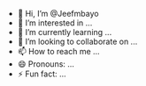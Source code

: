 - 👋 Hi, I’m @Jeefmbayo
- 👀 I’m interested in ...
- 🌱 I’m currently learning ...
- 💞️ I’m looking to collaborate on ...
- 📫 How to reach me ...
- 😄 Pronouns: ...
- ⚡ Fun fact: ...

<!---
Jeefmbayo/Jeefmbayo is a ✨ special ✨ repository because its `README.md` (this file) appears on your GitHub profile.
You can click the Preview link to take a look at your changes.
--->

